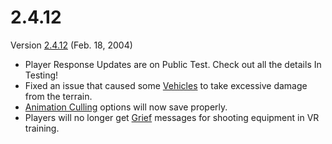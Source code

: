 # 2.4.12

Version [2.4.12](2.4.12.md) (Feb. 18, 2004)

- Player Response Updates are on Public Test. Check out all the details In
  Testing!
- Fixed an issue that caused some [Vehicles](../vehicles/index.md) to take
  excessive damage from the terrain.
- [Animation Culling](../terminology/Animation_Culling.md) options will now save
  properly.
- Players will no longer get [Grief](../terminology/Grief_points.md) messages
  for shooting equipment in VR training.
